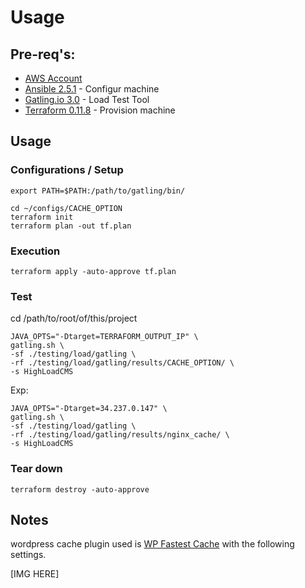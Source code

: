 # Usage

## Pre-req's:
 - [AWS Account](http://aws.amazon.com)
 - [Ansible 2.5.1](https://www.ansible.com/) - Configur machine
 - [Gatling.io 3.0](https://gatling.io/) - Load Test Tool
 - [Terraform 0.11.8](https://www.terraform.io/) - Provision machine

## Usage

### Configurations / Setup

    export PATH=$PATH:/path/to/gatling/bin/

    cd ~/configs/CACHE_OPTION
    terraform init
    terraform plan -out tf.plan

### Execution

    terraform apply -auto-approve tf.plan

### Test
cd /path/to/root/of/this/project

    JAVA_OPTS="-Dtarget=TERRAFORM_OUTPUT_IP" \
    gatling.sh \
    -sf ./testing/load/gatling \
    -rf ./testing/load/gatling/results/CACHE_OPTION/ \
    -s HighLoadCMS

Exp:

    JAVA_OPTS="-Dtarget=34.237.0.147" \
    gatling.sh \
    -sf ./testing/load/gatling \
    -rf ./testing/load/gatling/results/nginx_cache/ \
    -s HighLoadCMS

### Tear down

    terraform destroy -auto-approve

## Notes
wordpress cache plugin used is [WP Fastest Cache](https://wordpress.org/plugins/wp-fastest-cache/) with the following settings.

[IMG HERE]
